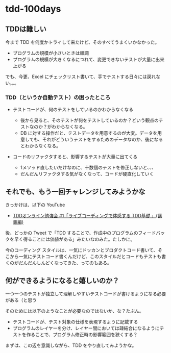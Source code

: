 # tdd-100days

## TDDは難しい​

今まで TDD を何度かトライして来たけど、そのすべてうまくいかなかった。

* プログラムの規模が小さいときは順調​
* プログラムの規模が大きくなるにつれて、変更できないテストが大量に出来上がる​

でも、今更、Excel にチェックリスト書いて、手でテストする日々には戻れない。。。

### TDD（というか自動テスト）の困ったところ​

* テストコードが、何のテストをしているのかわからなくなる​
  * 後から見ると、そのテストが何をテストしているのか？どいう観点のテストなのか​？がわからなくなる。
  * DB に対する操作だと、テストデータを用意するのが大変。データを用意しても、それがどういうテストをするためのデータなのか、後になるとわからなくなる。

* コードのリファクタすると、影響するテストが大量に出てくる​
  * 1メソッド直したいだけなのに、十数個のテストを修正しないと、、、​
  * だんだんリファクタする気がなくなって、コードが硬直化していく

## それでも、もう一回チャレンジしてみようかな​

きっかけは、以下の YouTube

* [​TDDオンライン勉強会 #1「ライブコーディングで体感する TDD基礎 」(講義編)​](https://www.youtube.com/watch?v=UhHdnLTxOjE​)

後、どっかの Tweet で「TDD することで、作成中のプログラムのフィードバックを早く得ることには価値がある」みたいなのみた。たしかに。

今のコーディング スタイルは、一気にドッカンとプロダクトコード書いて、そこから一気にテストコード書くんだけど、このスタイルだとコードもテストも書くのがだんだんしんどくなってきた、ってのもある。

## 何ができるようになると嬉しいのか？

一つ一つのテストが独立して理解しやすいテストコードが書けるようになる必要がある（と思う​

そのためには​以下のようなことが必要なのではないか、な？たぶん。

* テストコードが、テスト対象の仕様を表現するように記載する
* プログラムのレイヤーを分け、レイヤー間においては疎結合になるようにテストを作ることで、プログラム修正時の影響範囲を狭くする？​

まずは、この辺を意識しながら、TDD をやり直してみようかな。


​